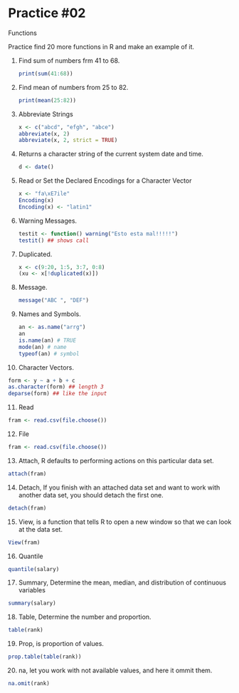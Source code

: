# Practice #02

Functions

Practice find 20 more functions in R and make an example of it.

1. Find sum of numbers frm 41 to 68.
   ```r
   print(sum(41:68))
   ```
2. Find mean of numbers from 25 to 82.
   ```r
   print(mean(25:82))
   ```
3. Abbreviate Strings
   ```r
   x <- c("abcd", "efgh", "abce")
   abbreviate(x, 2)
   abbreviate(x, 2, strict = TRUE)
   ```
4. Returns a character string of the current system date and time.
   ```r
   d <- date()
   ```
5. Read or Set the Declared Encodings for a Character Vector
   ```r
   x <- "fa\xE7ile"
   Encoding(x)
   Encoding(x) <- "latin1"
   ```
6. Warning Messages.
   ```r
   testit <- function() warning("Esto esta mal!!!!!")
   testit() ## shows call
   ```
7. Duplicated.
   ```r
   x <- c(9:20, 1:5, 3:7, 0:8)
   (xu <- x[!duplicated(x)])
   ```
8. Message.
   ```r
   message("ABC ", "DEF")
   ```
9. Names and Symbols.
   ```r
   an <- as.name("arrg")
   an
   is.name(an) # TRUE
   mode(an) # name
   typeof(an) # symbol
   ```
10. Character Vectors.

```r
form <- y ~ a + b + c
as.character(form) ## length 3
deparse(form) ## like the input
```

11. Read

```r
fram <- read.csv(file.choose())
```

12. File

```r
fram <- read.csv(file.choose())
```

13. Attach, R defaults to performing actions on this particular data set.

```r
attach(fram)
```

14. Detach, If you finish with an attached data set and want to work with another data set, you should detach the first one.

```r
detach(fram)
```

15. View, is a function that tells R to open a new window so that we can look at the data set.

```r
View(fram)
```

16. Quantile

```r
quantile(salary)
```

17. Summary, Determine the mean, median, and distribution of continuous variables

```r
summary(salary)
```

18. Table, Determine the number and proportion.

```r
table(rank)
```

19. Prop, is proportion of values.

```r
prop.table(table(rank))
```

20. na, let you work with not available values, and here it ommit them.

```r
na.omit(rank)
```
